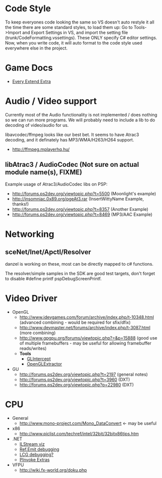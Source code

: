 # Code Style #

To keep everyones code looking the same so VS doesn't auto restyle it all the time there are some standard styles, to load them up:
Go to Tools->Import and Export Settings in VS, and import the setting file (trunk/CodeFormatting.vssettings). These ONLY specify C# editor settings. Now, when you write code, it will auto format to the code style used everywhere else in the project.

# Game Docs #
  * [Every Extend Extra](EveryExtendExtra.md)

# Audio / Video support #
Currently most of the Audio functionality is not implemented / does nothing so we can run more programs. We will probably need to include a lib to do decoding of video/audio for us.

libavcodec/ffmpeg looks like our best bet. It seems to have Atrac3 decoding, and it definately has MP3/WMA/H263/H264 support.
  * http://ffmpeg.mplayerhq.hu/

## libAtrac3 / AudioCodec (Not sure on actual module name(s), FIXME) ##

Example usage of Atrac3/AudioCodec libs on PSP:
  * http://forums.ps2dev.org/viewtopic.php?t=5500 (Moonlight's example)
  * http://insomniac.0x89.org/pgeAt3.rar (InsertWittyName Example, thanks!)
  * http://forums.ps2dev.org/viewtopic.php?t=8357 (Another Example)
  * http://forums.ps2dev.org/viewtopic.php?t=8469 (MP3/AAC Example)

# Networking #

## sceNet/Inet/Apctl/Resolver ##

danzel is working on these, most can be directly mapped to c# functions.

The resolver/simple samples in the SDK are good test targets, don't forget to disable #define printf pspDebugScreenPrintf.

# Video Driver #
  * OpenGL
    * http://www.idevgames.com/forum/archive/index.php/t-10348.html (advanced combining - would be required for sfix/dfix)
    * http://www.devmaster.net/forums/archive/index.php/t-3087.html (more combining)
    * http://www.gpgpu.org/forums/viewtopic.php?=&p=15888 (good use of multiple framebuffers - may be useful for allowing framebuffer reads/writes)
    * **Tools**
      * [GLIntercept](http://glintercept.nutty.org/index.html)
      * [OpenGLExtractor](http://ogle.eyebeamresearch.org/)
  * GU
    * http://forums.ps2dev.org/viewtopic.php?t=2197 (general notes)
    * http://forums.ps2dev.org/viewtopic.php?t=3960 (DXT)
    * http://forums.ps2dev.org/viewtopic.php?p=22980 (DXT)

# CPU #
  * General
    * http://www.mono-project.com/Mono_DataConvert <- may be useful
  * x86
    * http://www.piclist.com/techref/intel/32bit/32bitx86tips.htm
  * .NET
    * [ILStream viz](http://blogs.msdn.com/haibo_luo/archive/2005/10/25/484861.aspx)
    * [Ref.Emit debugging](http://blogs.msdn.com/jmstall/archive/2005/02/03/366429.aspx)
    * [LCG debugging?](http://blogs.msdn.com/jmstall/archive/2006/11/14/lcg-feedback.aspx)
    * [PInvoke Extras](http://msdn.microsoft.com/msdnmag/issues/08/01/CLRInsideOut/default.aspx)
  * VFPU
    * http://wiki.fx-world.org/doku.php